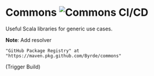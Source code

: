# Commons ![Commons CI/CD](https://github.com/Byrde/commons/workflows/Commons%20CI/CD/badge.svg?branch=master)

Useful Scala libraries for generic use cases.

**Note**: Add resolver
```
"GitHub Package Registry" at "https://maven.pkg.github.com/Byrde/commons"
```

(Trigger Build)
